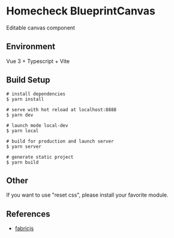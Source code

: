 # Homecheck BlueprintCanvas

Editable canvas component 

##

## Environment
Vue 3 + Typescript + Vite

## Build Setup

```
# install dependencies
$ yarn install

# serve with hot reload at localhost:8888
$ yarn dev

# launch mode local-dev
$ yarn local

# build for production and launch server
$ yarn server

# generate static project
$ yarn build
```

## Other

If you want to use "reset css", please install your favorite module.

## References
- [fabricjs](http://fabricjs.com/)
